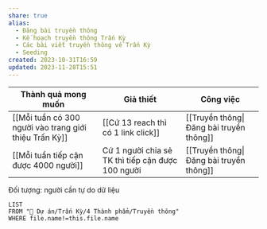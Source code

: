 ```yaml
---
share: true
alias:
  - Đăng bài truyền thông
  - Kế hoạch truyền thông Trấn Kỳ
  - Các bài viết truyền thông về Trấn Kỳ
  - Seeding
created: 2023-10-31T16:59
updated: 2023-11-28T15:51
---
```


| Thành quả mong muốn                                    | Giả thiết                                         | Công việc                               |
| ------------------------------------------------------ | ------------------------------------------------- | --------------------------------------- |
| [[Mỗi tuần có 300 người vào trang giới thiệu Trấn Kỳ]] | [[Cứ 13 reach thì có 1 link click]]               | [[Truyền thông\|Đăng bài truyền thông]] |
| [[Mỗi tuần tiếp cận được 4000 người]]                  | Cứ 1 người chia sẻ TK thì tiếp cận được 100 người | [[Truyền thông\|Đăng bài truyền thông]] |


Đối tượng: người cần tự do dữ liệu

```dataview
LIST 
FROM "📐 Dự án/Trấn Kỳ/4 Thành phẩm/Truyền thông" 
WHERE file.name!=this.file.name
```